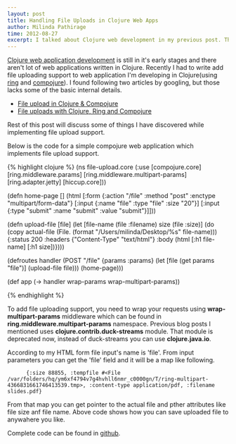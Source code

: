 ```yaml
---
layout: post
title: Handling File Uploads in Clojure Web Apps
author: Milinda Pathirage
time: 2012-08-27
excerpt: I talked about Clojure web development in my previous post. This is a extension to it which describes adding file upload support to Clojure web apps.
---
```


[Clojure web application development](http://milinda.pathirage.org/2012/06/06/getting_started_with_clojure_web_application_development/) is still in it's early stages and there aren't lot of web applications written in Clojure. Recently I had to write add file uploading support to web application I'm developing in Clojure(using [ring](https://github.com/mmcgrana/ring) and [compojure](https://github.com/weavejester/compojure)). I found following two articles by googling, but those lacks some of the basic internal details.

* [File upload in Clojure & Compojure](http://nikola.plejic.com/blog/file-upload-in-clojure-compojure/)
* [File uploads with Clojure, Ring and Compojure](http://www.prodevtips.com/2010/12/19/file-uploads-with-clojure-ring-and-compojure/)

Rest of this post will discuss some of things I have discovered while implementing file upload support.

Below is the code for a simple compojure web application which implements file upload support.

{% highlight clojure %}
(ns file-upload.core
  (:use [compojure.core]
        [ring.middleware.params]
        [ring.middleware.multipart-params]
        [ring.adapter.jetty]
        [hiccup.core]))

(defn home-page []
  (html [:form {:action "/file" :method "post" :enctype "multipart/form-data"}
         [:input {:name "file" :type "file" :size "20"}]
         [:input {:type "submit" :name "submit" :value "submit"}]]))

(defn upload-file [file]
  (let [file-name (file :filename)
        size (file :size)]
    (do
      (copy actual-file (File. (format "/Users/milinda/Desktop/%s" file-name)))
      {:status 200
       :headers {"Content-Type" "text/html"}
       :body (html [:h1 file-name]
                   [:h1 size])})))
  
(defroutes handler
  (POST "/file" {params :params}
       (let [file (get params "file")]
         (upload-file file)))
       (home-page)))

(def app
  (-> handler
      wrap-params
      wrap-multipart-params))

{% endhighlight %}
 
To add file uploading support, you need to wrap your requests using **wrap-multipart-params** middleware which can be found in **ring.middleware.multipart-params** namespace. Previous blog posts I mentioned uses **clojure.contrib.duck-streams** module. That module is deprecated now, instead of duck-streams you can use **clojure.java.io**.

According to my HTML form file input's name is 'file'. From input parameters you can get the 'file' field and it will be a map like following.

          {:size 88855, :tempfile #<File /var/folders/hq/ym6xf4794v7g4hvhll6nmr_c0000gn/T/ring-multipart-4366831661746413539.tmp>, :content-type application/pdf, :filename slides.pdf}

From that map you can get pointer to the actual file and pther attributes like file size anf file name. Above code shows how you can save uploaded file to anywahere you like.

Complete code can be found in [github](https://github.com/milinda/ef/tree/master/clojure-web/file-upload).